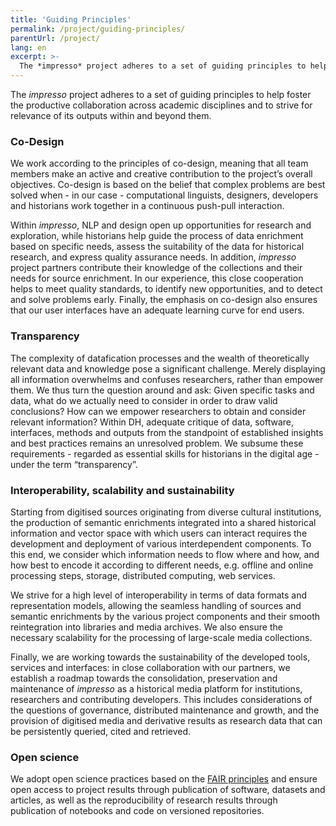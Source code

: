 ```yaml
---
title: 'Guiding Principles'
permalink: /project/guiding-principles/
parentUrl: /project/
lang: en
excerpt: >-
  The *impresso* project adheres to a set of guiding principles to help foster the productive collaboration across academic disciplines and to strive for relevance of its outputs within and beyond them.
---
```


The *impresso* project adheres to a set of guiding principles to help foster the productive collaboration across academic disciplines and to strive for relevance of its outputs within and beyond them.

<!-- more -->

### Co-Design

We work according to the principles of co-design, meaning that all team members make an active and creative contribution to the project’s overall objectives. Co-design is based on the belief that complex problems are best solved when - in our case - computational linguists, designers, developers and historians work together in a continuous push-pull interaction. 

Within *impresso*, NLP and design open up opportunities for research and exploration, while historians help guide the process of data enrichment based on specific needs, assess the suitability of the data for historical research, and express quality assurance needs. In addition, *impresso* project partners contribute their knowledge of the collections and their needs for source enrichment. 
In our experience, this close cooperation helps to meet quality standards, to identify new opportunities, and to detect and solve problems early. Finally, the emphasis on co-design also ensures that our user interfaces have an adequate learning curve for end users.


### Transparency

The complexity of datafication processes and the wealth of theoretically relevant data and knowledge pose a significant challenge. Merely displaying all information overwhelms and confuses researchers, rather than empower them. We thus turn the question around and ask: Given specific tasks and data, what do we actually need to consider in order to draw valid conclusions? How can we empower researchers to obtain and consider relevant information? 
Within DH, adequate critique of data, software, interfaces, methods and outputs from the standpoint of established insights and best practices remains an unresolved problem. We subsume these requirements - regarded as essential skills for historians in the digital age - under the term “transparency”.


### Interoperability, scalability and sustainability 

Starting from digitised sources originating from diverse cultural institutions, the production of semantic enrichments integrated into a shared historical information and vector space with which users can interact requires the development and deployment of various interdependent components. To this end, we consider which information needs to flow where and how, and how best to encode it according to different needs, e.g. offline and online processing steps, storage, distributed computing, web services.

We strive for a high level of interoperability in terms of data formats and representation models, allowing the seamless handling of sources and semantic enrichments by the various project components and their smooth reintegration into libraries and media archives. We also ensure the necessary scalability for the processing of large-scale media collections. 

Finally, we are working towards the sustainability of the developed tools, services and interfaces: in close collaboration with our partners, we establish a roadmap towards the consolidation, preservation and maintenance of *impresso* as a historical media platform for institutions, researchers and contributing developers. This includes considerations of the questions of governance, distributed maintenance and growth, and the provision of digitised media and derivative results as research data that can be persistently queried, cited and retrieved.


### Open science

We adopt open science practices based on the [FAIR principles](https://www.go-fair.org/fair-principles/) and ensure open access to project results through publication of software, datasets and articles, as well as the reproducibility of research results through publication of notebooks and code on versioned repositories.

